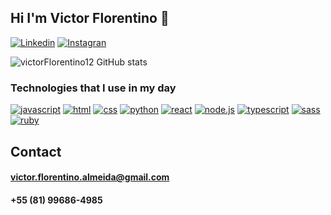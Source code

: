 ## Hi I'm Victor Florentino 👋
[![Linkedin](https://img.shields.io/badge/LinkedIn-0077B5?style=for-the-badge&logo=linkedin&logoColor=white)](https://www.linkedin.com/in/victor-florentino-06a462196/)
[![Instagran](https://img.shields.io/badge/Instagram-E4405F?style=for-the-badge&logo=instagram&logoColor=white)](https://www.instagram.com/victorflorentino52/?next=%2F)

![victorFlorentino12 GitHub stats](https://github-readme-stats.vercel.app/api?username=victorFlorentino12&show_icons=true&theme=radical)

### Technologies that I use in my day

[![javascript](https://img.shields.io/badge/JavaScript-F7DF1E?style=for-the-badge&logo=javascript&logoColor=black)]()
[![html](https://img.shields.io/badge/HTML5-E34F26?style=for-the-badge&logo=html5&logoColor=white)]()
[![css](https://img.shields.io/badge/CSS3-1572B6?style=for-the-badge&logo=css3&logoColor=white)]()
[![python](	https://img.shields.io/badge/Python-14354C?style=for-the-badge&logo=python&logoColor=white)]()
[![react](https://img.shields.io/badge/React-20232A?style=for-the-badge&logo=react&logoColor=61DAFB)]()
[![node.js](https://img.shields.io/badge/Node.js-43853D?style=for-the-badge&logo=node.js&logoColor=white)]()
[![typescript](https://img.shields.io/badge/TypeScript-007ACC?style=for-the-badge&logo=typescript&logoColor=white)]()
[![sass](https://img.shields.io/badge/Sass-CC6699?style=for-the-badge&logo=sass&logoColor=white)]()
[![ruby](https://img.shields.io/badge/Ruby-CC342D?style=for-the-badge&logo=ruby&logoColor=white)]()

## Contact
#### victor.florentino.almeida@gmail.com
#### +55 (81) 99686-4985
